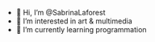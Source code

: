 - 👋 Hi, I’m @SabrinaLaforest
- 👀 I’m interested in art & multimedia
- 🌱 I’m currently learning programmation

<!---
SabrinaLaforest/SabrinaLaforest is a ✨ special ✨ repository because its `README.md` (this file) appears on your GitHub profile.
You can click the Preview link to take a look at your changes.
--->
